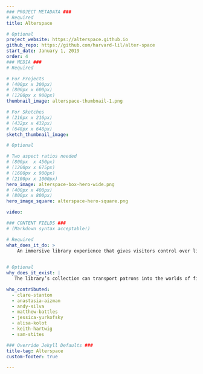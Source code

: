 ```yaml
---
### PROJECT METADATA ###
# Required
title: Alterspace

# Optional
project_website: https://alterspace.github.io
github_repo: https://github.com/harvard-lil/alter-space
start_date: January 1, 2019
order: 4
### MEDIA ###
# Required

# For Projects
# (400px x 300px)
# (800px x 600px)
# (1200px x 900px)
thumbnail_image: alterspace-thumbnail-1.png

# For Sketches
# (216px x 216px)
# (432px x 432px)
# (648px x 648px)
sketch_thumbnail_image:

# Optional

# Two aspect ratios needed
# (800px  x 450px)
# (1200px x 675px)
# (1600px x 900px)
# (2100px x 1000px)
hero_image: alterspace-box-hero-wide.png
# (400px x 400px)
# (800px x 800px)
hero_image_square: alterspace-hero-square.png

video:

### CONTENT FIELDS ###
# (Markdown syntax acceptable!)

# Required
what_does_it_do: >
    An immersive library experience that gives visitors control over light, color, sound, and space.
    

# Optional
why_does_it_exist: |
   The library’s collection can transport patrons into the worlds of fiction, history, art. Alterspace extends that experience into the physical world, allowing patrons to create environments that best suit their needs. 

who_contributed:
  - clare-stanton
  - anastasia-aizman
  - andy-silva
  - matthew-battles
  - jessica-yurkofsky
  - alisa-kolot
  - keith-hartwig
  - sam-stites

### Override Jekyll Defaults ###
title-tag: Alterspace
custom-footer: true

---
```

